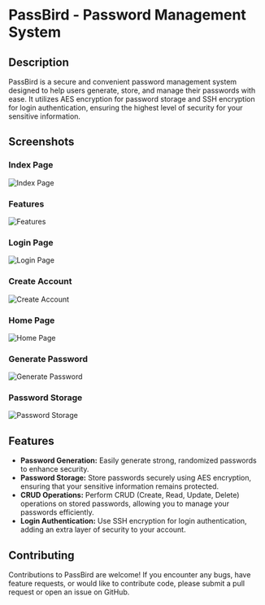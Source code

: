 # PassBird - Password Management System

## Description
PassBird is a secure and convenient password management system designed to help users generate, store, and manage their passwords with ease. It utilizes AES encryption for password storage and SSH encryption for login authentication, ensuring the highest level of security for your sensitive information.

## Screenshots
### Index Page
![Index Page](https://github.com/user-attachments/assets/abcc4e66-b8dd-44ea-921a-75bfb9280452)

### Features
![Features](https://github.com/user-attachments/assets/c6272092-ab9c-4587-b5ac-41342f39e514)

### Login Page
![Login Page](https://github.com/user-attachments/assets/cf748bdb-4ee0-4dc1-b7c6-fd833273633a)

### Create Account
![Create Account](https://github.com/user-attachments/assets/94329122-d954-40cf-8b42-391cdd50e1ba)

### Home Page
![Home Page](https://github.com/user-attachments/assets/1d030db2-54f3-48a4-a7ee-6a2593405d1b)

### Generate Password
![Generate Password](https://github.com/user-attachments/assets/75591f66-e48f-4bf3-9747-f4d8d35ff3e5)

### Password Storage
![Password Storage](https://github.com/user-attachments/assets/ed19720a-dd1a-4bde-aaf9-a0a34104fd24)

## Features
- **Password Generation:** Easily generate strong, randomized passwords to enhance security.
- **Password Storage:** Store passwords securely using AES encryption, ensuring that your sensitive information remains protected.
- **CRUD Operations:** Perform CRUD (Create, Read, Update, Delete) operations on stored passwords, allowing you to manage your passwords efficiently.
- **Login Authentication:** Use SSH encryption for login authentication, adding an extra layer of security to your account.

## Contributing
Contributions to PassBird are welcome! If you encounter any bugs, have feature requests, or would like to contribute code, please submit a pull request or open an issue on GitHub.
